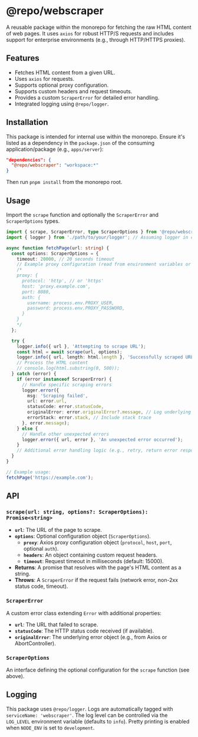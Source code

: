 # @repo/webscraper

A reusable package within the monorepo for fetching the raw HTML content of web pages.
It uses `axios` for robust HTTP/S requests and includes support for enterprise environments
(e.g., through HTTP/HTTPS proxies).

## Features

- Fetches HTML content from a given URL.
- Uses `axios` for requests.
- Supports optional proxy configuration.
- Supports custom headers and request timeouts.
- Provides a custom `ScraperError` for detailed error handling.
- Integrated logging using `@repo/logger`.

## Installation

This package is intended for internal use within the monorepo. Ensure it's listed as a dependency
in the `package.json` of the consuming application/package (e.g., `apps/server`):

```json
"dependencies": {
  "@repo/webscraper": "workspace:*"
}
```

Then run `pnpm install` from the monorepo root.

## Usage

Import the `scrape` function and optionally the `ScraperError` and `ScraperOptions` types.

```typescript
import { scrape, ScraperError, type ScraperOptions } from '@repo/webscraper';
import { logger } from './path/to/your/logger'; // Assuming logger in consuming app

async function fetchPage(url: string) {
  const options: ScraperOptions = {
    timeout: 20000, // 20 seconds timeout
    // Example proxy configuration (read from environment variables or config)
    /*
    proxy: {
      protocol: 'http', // or 'https'
      host: 'proxy.example.com',
      port: 8080,
      auth: {
        username: process.env.PROXY_USER,
        password: process.env.PROXY_PASSWORD,
      }
    }
    */
  };

  try {
    logger.info({ url }, 'Attempting to scrape URL');
    const html = await scrape(url, options);
    logger.info({ url, length: html.length }, 'Successfully scraped URL');
    // Process the HTML content
    // console.log(html.substring(0, 500));
  } catch (error) {
    if (error instanceof ScraperError) {
      // Handle specific scraping errors
      logger.error({
        msg: 'Scraping failed',
        url: error.url,
        statusCode: error.statusCode,
        originalError: error.originalError?.message, // Log underlying error message
        errorStack: error.stack, // Include stack trace
      }, error.message);
    } else {
      // Handle other unexpected errors
      logger.error({ url, error }, 'An unexpected error occurred');
    }
    // Additional error handling logic (e.g., retry, return error response)
  }
}

// Example usage:
fetchPage('https://example.com');
```

## API

### `scrape(url: string, options?: ScraperOptions): Promise<string>`

- **`url`**: The URL of the page to scrape.
- **`options`**: Optional configuration object (`ScraperOptions`).
  - **`proxy`**: Axios proxy configuration object (`protocol`, `host`, `port`, optional `auth`).
  - **`headers`**: An object containing custom request headers.
  - **`timeout`**: Request timeout in milliseconds (default: 15000).
- **Returns**: A promise that resolves with the page's HTML content as a string.
- **Throws**: A `ScraperError` if the request fails (network error, non-2xx status code, timeout).

### `ScraperError`

A custom error class extending `Error` with additional properties:

- **`url`**: The URL that failed to scrape.
- **`statusCode`**: The HTTP status code received (if available).
- **`originalError`**: The underlying error object (e.g., from Axios or AbortController).

### `ScraperOptions`

An interface defining the optional configuration for the `scrape` function (see above).

## Logging

This package uses `@repo/logger`. Logs are automatically tagged with `serviceName: 'webscraper'`.
The log level can be controlled via the `LOG_LEVEL` environment variable (defaults to `info`).
Pretty printing is enabled when `NODE_ENV` is set to `development`. 